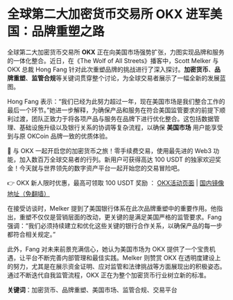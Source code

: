 # 全球第二大加密货币交易所 OKX 进军美国：品牌重塑之路

全球第二大加密货币交易所 **OKX** 正在向美国市场强势扩张，力图实现品牌和服务的一体化整合。近日，在《The Wolf of All Streets》播客中，Scott Melker 与 OKX 总裁 Hong Fang 针对此次重塑品牌的挑战进行了深入探讨。**加密货币**、**品牌重塑**、**监管合规**等关键词贯穿整个讨论，为全球交易者展示了一幅全新的发展蓝图。

Hong Fang 表示：“我们已经为此努力超过一年，现在美国市场是我们整合工作的最后一个环节。”她进一步解释，为确保产品和服务在符合美国监管要求的前提下顺利过渡，团队正致力于将各项产品与服务在品牌下进行优化整合。这包括数据管理、基础设施升级以及银行关系的协调等复杂流程，以确保 **美国市场** 用户能享受到与原 OKCoin 品牌一致的优质体验。

🚀 与 OKX 一起开启您的加密货币之旅！零手续费交易，使用最先进的 Web3 功能，加入数百万全球交易者的行列。新用户可获得高达 100 USDT 的独家欢迎奖金！今天就与世界领先的数字资产平台一起开始您的交易冒险吧。

👉 OKX 新人限时优惠，最高可领取 100 USDT 奖励 ： [OKX活动页面](https://bit.ly/OKXe) | [国内镜像地址（免翻墙）](https://bit.ly/okX)

在接受访谈时，Melker 提到了美国银行体系在此次品牌重塑中的重要作用。他指出，重塑不仅仅是营销层面的改动，更关键的是满足美国严格的监管要求。Fang 强调：“我们必须持续建立和优化这些关键的银行合作关系，以确保产品的每一步都符合相关规定。”

此外，Fang 对未来前景充满信心，她认为美国市场为 OKX 提供了一个宝贵机遇，让平台不断完善内部管理和最佳实践。Melker 则赞赏 OKX 在透明度建设上的努力，尤其是在展示资金证明、应对监管和法律挑战等方面展现出的积极姿态。通过不断迭代自我监管流程，OKX 正在为整个加密货币行业树立新的标准。

**关键词**：加密货币、品牌重塑、美国市场、监管合规、交易平台